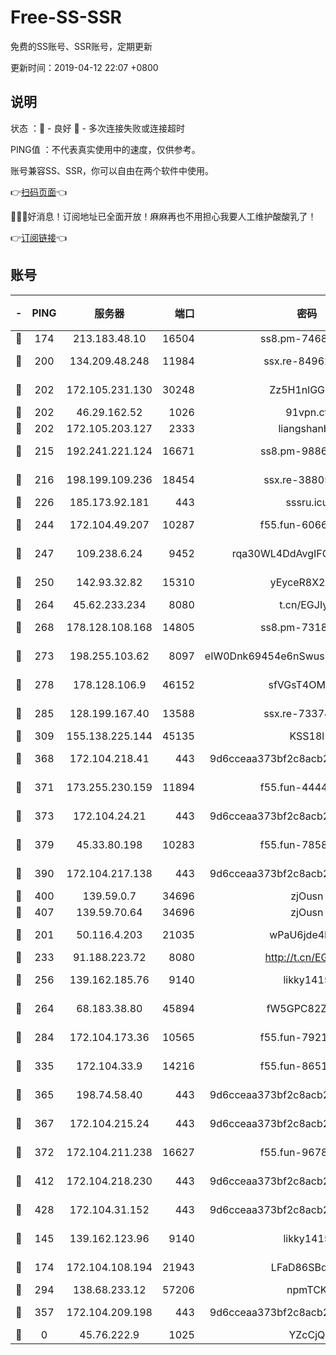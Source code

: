 # Free-SS-SSR

免费的SS账号、SSR账号，定期更新

更新时间：2019-04-12 22:07 +0800

## 说明

状态     ：🙂 - 良好 🙁 - 多次连接失败或连接超时

PING值   ：不代表真实使用中的速度，仅供参考。

账号兼容SS、SSR，你可以自由在两个软件中使用。

👉[扫码页面](https://liesauer.github.io/Free-SS-SSR/)👈

🎉🎉🎉好消息！订阅地址已全面开放！麻麻再也不用担心我要人工维护酸酸乳了！

👉[订阅链接](https://www.liesauer.net/yogurt/subscribe?ACCESS_TOKEN=DAYxR3mMaZAsaqUb)👈

## 账号

|-|PING|服务器|端口|密码|加密方式|区域|
|:----:|:----:|:-----:|-----:|:----:|:----:|:----:|
|🙂|174|213.183.48.10|16504|ss8.pm-74689869|rc4-md5|RU|
|🙂|200|134.209.48.248|11984|ssx.re-84962517|aes-256-cfb|US|
|🙂|202|172.105.231.130|30248|Zz5H1nlGGKHx|aes-256-cfb|JP|
|🙂|202|46.29.162.52|1026|91vpn.cf|rc4-md5|RU|
|🙂|202|172.105.203.127|2333|liangshanbo|chacha20|JP|
|🙂|215|192.241.221.124|16671|ss8.pm-98861372|aes-256-cfb|US|
|🙂|216|198.199.109.236|18454|ssx.re-38805389|aes-256-cfb|US|
|🙂|226|185.173.92.181|443|sssru.icu|rc4-md5|RU|
|🙂|244|172.104.49.207|10287|f55.fun-60668643|aes-256-cfb|SG|
|🙂|247|109.238.6.24|9452|rqa30WL4DdAvgIFG6Fs3znzTa|aes-256-cfb|FR|
|🙂|250|142.93.32.82|15310|yEyceR8X2EVd|aes-256-cfb|GB|
|🙂|264|45.62.233.234|8080|t.cn/EGJIyrl|rc4-md5|CA|
|🙂|268|178.128.108.168|14805|ss8.pm-73188848|aes-256-cfb|SG|
|🙂|273|198.255.103.62|8097|eIW0Dnk69454e6nSwuspv9DmS201tQ0D|aes-256-cfb|US|
|🙂|278|178.128.106.9|46152|sfVGsT4OMxHC|aes-256-cfb|SG|
|🙂|285|128.199.167.40|13588|ssx.re-73374110|aes-256-cfb|SG|
|🙂|309|155.138.225.144|45135|KSS18l|rc4-md5|US|
|🙂|368|172.104.218.41|443|9d6cceaa373bf2c8acb22e60b6a58be6|aes-256-cfb|US|
|🙂|371|173.255.230.159|11894|f55.fun-44441803|aes-256-cfb|US|
|🙂|373|172.104.24.21|443|9d6cceaa373bf2c8acb22e60b6a58be6|aes-256-cfb|US|
|🙂|379|45.33.80.198|10283|f55.fun-78582823|aes-256-cfb|US|
|🙂|390|172.104.217.138|443|9d6cceaa373bf2c8acb22e60b6a58be6|aes-256-cfb|US|
|🙂|400|139.59.0.7|34696|zjOusn|chacha20|IN|
|🙂|407|139.59.70.64|34696|zjOusn|chacha20|IN|
|🙂|201|50.116.4.203|21035|wPaU6jde4NZT|aes-256-cfb|US|
|🙂|233|91.188.223.72|8080|http://t.cn/EGJIyrl|rc4-md5|RU|
|🙂|256|139.162.185.76|9140|likky1415|aes-256-cfb|DE|
|🙂|264|68.183.38.80|45894|fW5GPC82Z97G|aes-256-cfb|GB|
|🙂|284|172.104.173.36|10565|f55.fun-79210636|aes-256-cfb|SG|
|🙂|335|172.104.33.9|14216|f55.fun-86515358|aes-256-cfb|SG|
|🙂|365|198.74.58.40|443|9d6cceaa373bf2c8acb22e60b6a58be6|aes-256-cfb|US|
|🙂|367|172.104.215.24|443|9d6cceaa373bf2c8acb22e60b6a58be6|aes-256-cfb|US|
|🙂|372|172.104.211.238|16627|f55.fun-96789632|aes-256-cfb|US|
|🙂|412|172.104.218.230|443|9d6cceaa373bf2c8acb22e60b6a58be6|aes-256-cfb|US|
|🙂|428|172.104.31.152|443|9d6cceaa373bf2c8acb22e60b6a58be6|aes-256-cfb|US|
|🙁|145|139.162.123.96|9140|likky1415|aes-256-cfb|JP|
|🙁|174|172.104.108.194|21943|LFaD86SBq2lY|aes-256-cfb|JP|
|🙁|294|138.68.233.12|57206|npmTCK|rc4-md5|US|
|🙁|357|172.104.209.198|443|9d6cceaa373bf2c8acb22e60b6a58be6|aes-256-cfb|US|
|🙁|0|45.76.222.9|1025|YZcCjQ|rc4-md5|JP|

